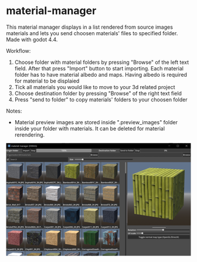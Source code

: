 # material-manager
This material manager displays in a list rendered from source images materials and lets you send choosen materials' files to specified folder. Made with godot 4.4.

Workflow:
1. Choose folder with material folders by pressing "Browse" of the left text field. After that press "Import" button to start importing. Each material folder has to have material albedo and maps. Having albedo is required for material to be displaied
2. Tick all materials you would like to move to your 3d related project
3. Choose destination folder by pressing "Browse" of the right text field
4. Press "send to folder" to copy materials' folders to your choosen folder

Notes:
- Material preview images are stored inside ".preview_images" folder inside your folder with materials. It can be deleted for material rerendering.

![image](mm.png)
